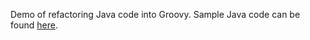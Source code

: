 Demo of refactoring Java code into Groovy. 
Sample Java code can be found [here](https://github.com/OlgaMaciaszek/groovy-demo-java-for-refactor).